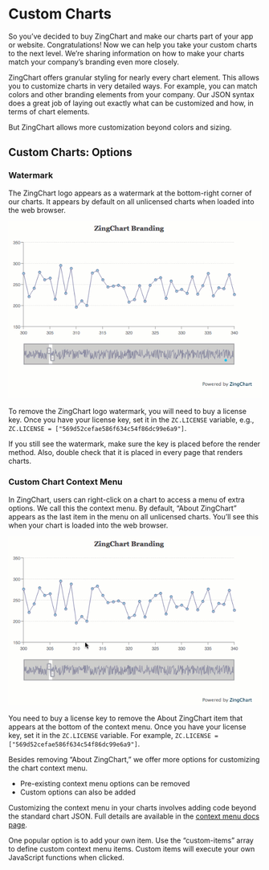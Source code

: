# Custom Charts

So you’ve decided to buy ZingChart and make our charts part of your app or website. Congratulations! Now we can help you take your custom charts to the next level. We’re sharing information on how to make your charts match your company’s branding even more closely.


ZingChart offers granular styling for nearly every chart element. This allows you to customize charts in very detailed ways. For example, you can match colors and other branding elements from your company. Our JSON syntax does a great job of laying out exactly what can be customized and how, in terms of chart elements.

But ZingChart allows more customization beyond colors and sizing.


## Custom Charts: Options


### Watermark


The ZingChart logo appears as a watermark at the bottom-right corner of our charts. It appears by default on all unlicensed charts when loaded into the web browser.

![](../images/watermark.gif)

To remove the ZingChart logo watermark, you will need to buy a license key. Once you have your license key, set it in the `ZC.LICENSE` variable, e.g., 
`ZC.LICENSE = ["569d52cefae586f634c54f86dc99e6a9"]`.

If you still see the watermark, make sure the key is placed before the render method. Also, double check that it is placed in every page that renders charts.

### Custom Chart Context Menu
In ZingChart, users can right-click on a chart to access a menu of extra options. We call this the context menu. By default, “About ZingChart” appears as the last item in the menu on all unlicensed charts. You’ll see this when your chart is loaded into the web browser.

![](../images/context-menu.gif)

You need to buy a license key to remove the About ZingChart item that appears at the bottom of the context menu. Once you have your license key, set it in the `ZC.LICENSE` variable. For example, `ZC.LICENSE = ["569d52cefae586f634c54f86dc99e6a9"]`.

Besides removing “About ZingChart,” we offer more options for customizing the chart context menu.
* Pre-existing context menu options can be removed
* Custom options can also be added

Customizing the context menu in your charts involves adding code beyond the standard chart JSON. Full details are available in the [context menu docs page](http://www.zingchart.com/docs/interactive-charts/customizing-context-menu/).

One popular option is to add your own item. Use the “custom-items” array to define custom context menu items. Custom items will execute your own JavaScript functions when clicked.

[](http://jsfiddle.net/mzq8rxkd/#tabs=html,result)

